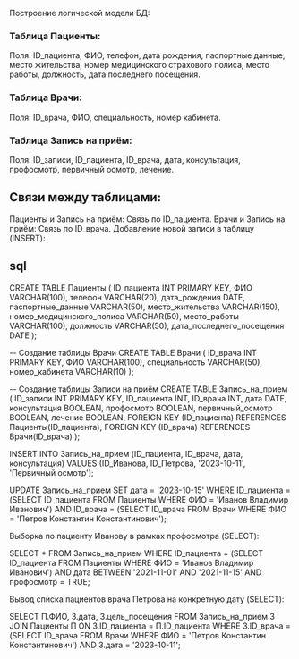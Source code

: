 Построение логической модели БД:

### Таблица Пациенты:
  Поля: ID_пациента, ФИО, телефон, дата рождения, паспортные данные, место жительства, номер медицинского страхового полиса, место работы, должность, дата последнего посещения.
  
### Таблица Врачи:
  Поля: ID_врача, ФИО, специальность, номер кабинета.
  
### Таблица Запись на приём:
  Поля: ID_записи, ID_пациента, ID_врача, дата, консультация, профосмотр, первичный осмотр, лечение.

## Связи между таблицами:

Пациенты и Запись на приём: Связь по ID_пациента.
Врачи и Запись на приём: Связь по ID_врача.
Добавление новой записи в таблицу (INSERT):

## sql

CREATE TABLE Пациенты (
    ID_пациента INT PRIMARY KEY,
    ФИО VARCHAR(100),
    телефон VARCHAR(20),
    дата_рождения DATE,
    паспортные_данные VARCHAR(50),
    место_жительства VARCHAR(150),
    номер_медицинского_полиса VARCHAR(50),
    место_работы VARCHAR(100),
    должность VARCHAR(50),
    дата_последнего_посещения DATE
);

-- Создание таблицы Врачи
CREATE TABLE Врачи (
    ID_врача INT PRIMARY KEY,
    ФИО VARCHAR(100),
    специальность VARCHAR(50),
    номер_кабинета VARCHAR(10)
);

-- Создание таблицы Записи на приём
CREATE TABLE Запись_на_прием (
    ID_записи INT PRIMARY KEY,
    ID_пациента INT,
    ID_врача INT,
    дата DATE,
    консультация BOOLEAN,
    профосмотр BOOLEAN,
    первичный_осмотр BOOLEAN,
    лечение BOOLEAN,
    FOREIGN KEY (ID_пациента) REFERENCES Пациенты(ID_пациента),
    FOREIGN KEY (ID_врача) REFERENCES Врачи(ID_врача)
);

INSERT INTO Запись_на_прием (ID_пациента, ID_врача, дата, консультация) 
VALUES (ID_Иванова, ID_Петрова, '2023-10-11', 'Первичный осмотр');


UPDATE Запись_на_прием
SET дата = '2023-10-15'
WHERE ID_пациента = (SELECT ID_пациента FROM Пациенты WHERE ФИО = 'Иванов Владимир Иванович')
  AND ID_врача = (SELECT ID_врача FROM Врачи WHERE ФИО = 'Петров Константин Константинович');

Выборка по пациенту Иванову в рамках профосмотра (SELECT):

SELECT *
FROM Запись_на_прием
WHERE ID_пациента = (SELECT ID_пациента FROM Пациенты WHERE ФИО = 'Иванов Владимир Иванович')
  AND дата BETWEEN '2021-11-01' AND '2021-11-15'
  AND профосмотр = TRUE;

Вывод списка пациентов врача Петрова на конкретную дату (SELECT):

SELECT П.ФИО, З.дата, З.цель_посещения
FROM Запись_на_прием З
JOIN Пациенты П ON З.ID_пациента = П.ID_пациента
WHERE З.ID_врача = (SELECT ID_врача FROM Врачи WHERE ФИО = 'Петров Константин Константинович')
  AND З.дата = '2023-10-11';
